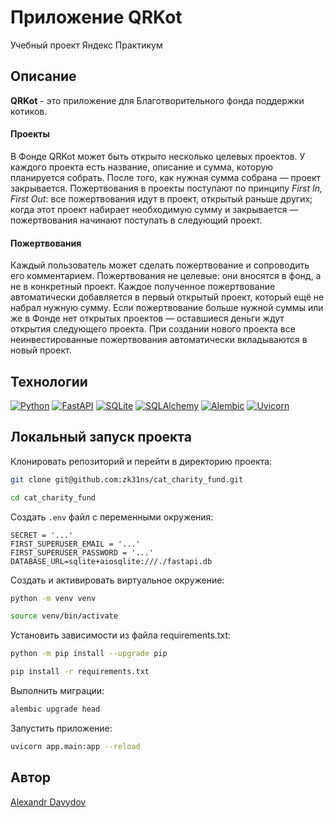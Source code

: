 # Приложение QRKot

Учебный проект Яндекс Практикум

## Описание

**QRKot** - это приложение для Благотворительного фонда поддержки котиков.

#### Проекты

В Фонде QRKot может быть открыто несколько целевых проектов. У каждого проекта есть название, описание и сумма, которую планируется собрать. После того, как нужная сумма собрана — проект закрывается.
Пожертвования в проекты поступают по принципу *First In, First Out*: все пожертвования идут в проект, открытый раньше других; когда этот проект набирает необходимую сумму и закрывается — пожертвования начинают поступать в следующий проект.

#### Пожертвования

Каждый пользователь может сделать пожертвование и сопроводить его комментарием. Пожертвования не целевые: они вносятся в фонд, а не в конкретный проект. Каждое полученное пожертвование автоматически добавляется в первый открытый проект, который ещё не набрал нужную сумму. Если пожертвование больше нужной суммы или же в Фонде нет открытых проектов — оставшиеся деньги ждут открытия следующего проекта. При создании нового проекта все неинвестированные пожертвования автоматически вкладываются в новый проект.

## Технологии

[![Python](https://img.shields.io/badge/Python-3.9-000000?logo=python)](https://www.python.org/)
[![FastAPI](https://img.shields.io/badge/FastAPI-0.78-000000?&logo=fastapi)](https://fastapi.tiangolo.com//)
[![SQLite](https://img.shields.io/badge/SQLite-3-000000?logo=sqlite)](https://www.sqlite.org/)
[![SQLAlchemy](https://img.shields.io/badge/SQLAlchemy-1.4-000000)](https://www.sqlalchemy.org/)
[![Alembic](https://img.shields.io/badge/Alembic-1.7-000000)](https://alembic.sqlalchemy.org/)
[![Uvicorn](https://img.shields.io/badge/Uvicorn-0.17-000000)](https://www.uvicorn.org/)

## Локальный запуск проекта

Клонировать репозиторий и перейти в директорию проекта:

```bash
git clone git@github.com:zk31ns/cat_charity_fund.git
```

```bash
cd cat_charity_fund
```

Создать `.env` файл с переменными окружения:

```
SECRET = '...'
FIRST_SUPERUSER_EMAIL = '...'
FIRST_SUPERUSER_PASSWORD = '...'
DATABASE_URL=sqlite+aiosqlite:///./fastapi.db
```

Cоздать и активировать виртуальное окружение:

```bash
python -m venv venv
```

```bash
source venv/bin/activate
```

Установить зависимости из файла requirements.txt:

```bash
python -m pip install --upgrade pip
```

```bash
pip install -r requirements.txt
```

Выполнить миграции:

```bash
alembic upgrade head
```

Запустить приложение:

```bash
uvicorn app.main:app --reload
```

## Автор

[Alexandr Davydov](https://github.com/zk31ns)